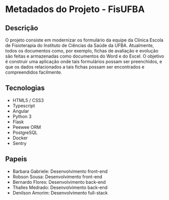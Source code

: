 # Metadados do Projeto - FisUFBA

## Descrição

O projeto consiste em modernizar os formulário da equipe da Clínica Escola de Fisioterapia do Instituto de Ciências da Saúde da UFBA. Atualmente, todos os documentos como, por exemplo, fichas de avaliação e evolução são feitas e armazenadas como documentos do Word e do Excel. O objetivo é construir uma aplicação onde tais formulários possam ser preenchidos, e que os dados relacionados a tais fichas possam ser encontrados e compreendidos facilmente.

## Tecnologias

* HTML5 / CSS3
* Typescript
* Angular
* Python 3
* Flask
* Peewee ORM
* PostgreSQL
* Docker
* Sentry

## Papeis

* Barbara Gabriele: Desenvolvimento front-end
* Robson Sousa: Desenvolvimento front-end
* Bernardo Flores: Desenvolvimento back-end
* Thalles Medrado: Desenvolvimento back-end
* Denilson Amorim: Desenvolvimento full-stack

